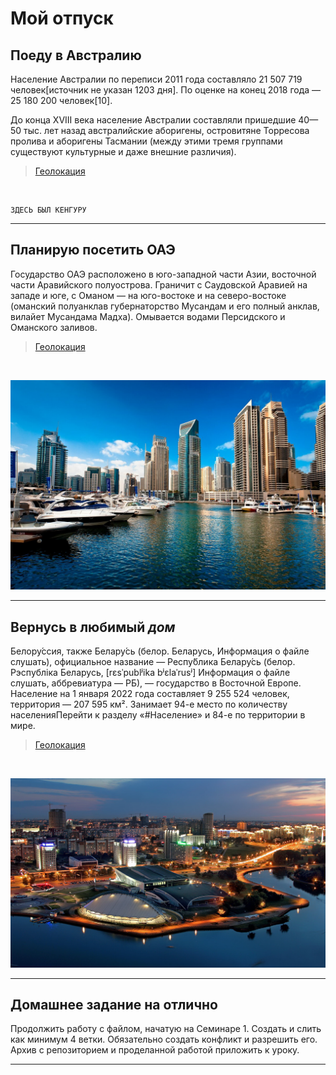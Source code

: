 # Мой отпуск

## Поеду в **Австралию**

Население Австралии по переписи 2011 года составляло 21 507 719 человек[источник не указан 1203 дня]. По оценке на конец 2018 года — 25 180 200 человек[10].

До конца XVIII века население Австралии составляли пришедшие 40—50 тыс. лет назад австралийские аборигены, островитяне Торресова пролива и аборигены Тасмании (между этими тремя группами существуют культурные и даже внешние различия).

>[Геолокация](https://yandex.by/maps/?ll=116.164042%2C-35.237191&mode=search&ol=geo&ouri=ymapsbm1%3A%2F%2Fgeo%3Fdata%3DCgoyMjM5MzQzODE4EglBdXN0cmFsaWEiCg2fywVDFeaOzcE%3D&z=3.7)

<br>

```
ЗДЕСЬ БЫЛ КЕНГУРУ
```
____

## Планирую посетить **ОАЭ**
Государство ОАЭ расположено в юго-западной части Азии, восточной части Аравийского полуострова. Граничит с Саудовской Аравией на западе и юге, с Оманом — на юго-востоке и на северо-востоке (оманский полуанклав губернаторство Мусандам и его полный анклав, вилайет Мусандама Мадха). Омывается водами Персидского и Оманского заливов.

>[Геолокация](https://yandex.by/maps/?ll=54.035798%2C24.388821&mode=search&ol=geo&ouri=ymapsbm1%3A%2F%2Fgeo%3Fdata%3DCgoxNTIwMDA1NDExEi7Yp9mE2KXZhdin2LHYp9iqINin2YTYudix2KjZitipINin2YTZhdiq2K3Yr9ipIgoNdTpYQhVv0rxB&z=7.79)

<br>

![ОАЭ](oae.jpg)

___

## Вернусь в любимый **_дом_**
Белору́ссия, также Белару́сь (белор. Беларусь,  Информация о файле слушать), официальное название — Респу́блика Белару́сь (белор. Рэспубліка Беларусь, [rɛsˈpublʲika bʲɛlaˈrusʲ] Информация о файле слушать, аббревиатура — РБ), — государство в Восточной Европе. Население на 1 января 2022 года составляет 9 255 524 человек, территория — 207 595 км². Занимает 94-е место по количеству населенияПерейти к разделу «#Население» и 84-е по территории в мире.

>[Геолокация](https://yandex.by/maps/?ll=27.701393%2C52.858248&z=7)

<br>

![Беларусь](rb.jpg)

___

## **Домашнее задание на отлично**
Продолжить работу с файлом, начатую на Семинаре 1. Создать и слить как минимум 4 ветки. Обязательно создать конфликт и разрешить его. Архив с репозиторием и проделанной работой приложить к уроку.
___